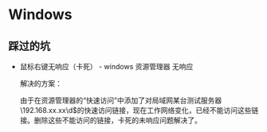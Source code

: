 # Windows

<!-- toc -->

## 踩过的坑

- 鼠标右键无响应（卡死） - windows 资源管理器 无响应

    解决的方案：
    
    由于在资源管理器的“快速访问”中添加了对局域网某台测试服务器\\192.168.xx.xx\d$的快速访问链接，现在工作网络变化，已经不能访问这些链接。删除这些不能访问的链接，卡死的未响应问题解决了。
